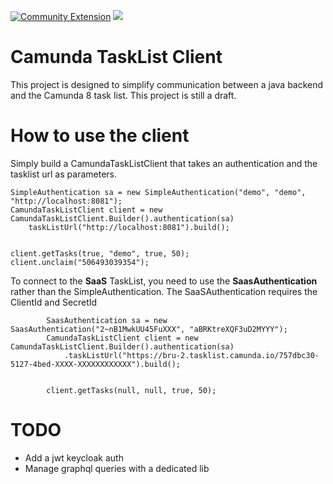 [![Community Extension](https://img.shields.io/badge/Community%20Extension-An%20open%20source%20community%20maintained%20project-FF4700)](https://github.com/camunda-community-hub/community)
[![](https://img.shields.io/badge/Lifecycle-Incubating-blue)](https://github.com/Camunda-Community-Hub/community/blob/main/extension-lifecycle.md#incubating-)

# Camunda TaskList Client

This project is designed to simplify communication between a java backend and the Camunda 8 task list. This project is still a draft.

# How to use the client

Simply build a CamundaTaskListClient that takes an authentication and the tasklist url as parameters.

```
SimpleAuthentication sa = new SimpleAuthentication("demo", "demo", "http://localhost:8081");
CamundaTaskListClient client = new CamundaTaskListClient.Builder().authentication(sa)
	taskListUrl("http://localhost:8081").build();


client.getTasks(true, "demo", true, 50);
client.unclaim("506493039354");
```

To connect to the **SaaS** TaskList, you need to use the **SaasAuthentication** rather than the SimpleAuthentication. The SaaSAuthentication requires the ClientId and SecretId

```
		SaasAuthentication sa = new SaasAuthentication("2~nB1MwkUU45FuXXX", "aBRKtreXQF3uD2MYYY");
		CamundaTaskListClient client = new CamundaTaskListClient.Builder().authentication(sa)
		    .taskListUrl("https://bru-2.tasklist.camunda.io/757dbc30-5127-4bed-XXXX-XXXXXXXXXXXX").build();


		client.getTasks(null, null, true, 50);
```

# TODO

- Add a jwt keycloak auth
- Manage graphql queries with a dedicated lib
